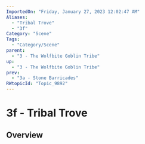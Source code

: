 ```yaml
---
ImportedOn: "Friday, January 27, 2023 12:02:47 AM"
Aliases:
  - "Tribal Trove"
  - "3f"
Category: "Scene"
Tags:
  - "Category/Scene"
parent:
  - "3 - The Wolfbite Goblin Tribe"
up:
  - "3 - The Wolfbite Goblin Tribe"
prev:
  - "3a - Stone Barricades"
RWtopicId: "Topic_9892"
---
```

# 3f - Tribal Trove
## Overview
